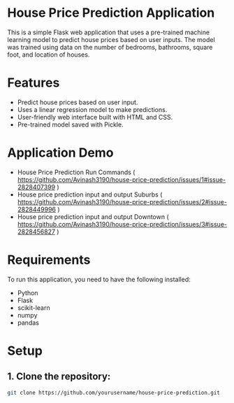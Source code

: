 # House Price Prediction Application

This is a simple Flask web application that uses a pre-trained machine learning model to predict house prices based on user inputs. The model was trained using data on the number of bedrooms, bathrooms, square foot, and location of houses.

# Features
- Predict house prices based on user input.
- Uses a linear regression model to make predictions.
- User-friendly web interface built with HTML and CSS.
- Pre-trained model saved with Pickle.

 # Application Demo 

   - House Price Prediction Run Commands  ( https://github.com/Avinash3190/house-price-prediction/issues/1#issue-2828407399   )
   - House price prediction input and output Suburbs  (  https://github.com/Avinash3190/house-price-prediction/issues/2#issue-2828449996 )
   - House price prediction input and output Downtown  ( https://github.com/Avinash3190/house-price-prediction/issues/3#issue-2828456827  )

# Requirements
To run this application, you need to have the following installed:
- Python 
- Flask
- scikit-learn
- numpy
- pandas

# Setup

## 1. Clone the repository:
```bash
git clone https://github.com/yourusername/house-price-prediction.git
